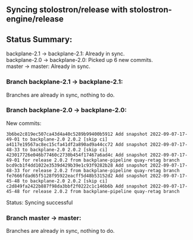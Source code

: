 ## Syncing stolostron/release with stolostron-engine/release

## Status Summary:

backplane-2.1 -> backplane-2.1: Already in sync.  
backplane-2.0 -> backplane-2.0: Picked up 6 new commits.  
master -> master: Already in sync.  

### Branch backplane-2.1 -> backplane-2.1:

Branches are already in sync, nothing to do.

### Branch backplane-2.0 -> backplane-2.0:

New commits:

```
3b6be2c819ec507ca43d4a40c5289b99400b5912 Add snapshot 2022-09-07-17-49-01 to backplane-2.0 2.0.2 [skip ci]
a4117e19567ac8ec15cfa41df2a890ad9a44cc72 Add snapshot 2022-09-07-17-48-33 to backplane-2.0 2.0.2 [skip ci]
423017726e046b77460c2730b454f17467a6ad4c Add snapshot 2022-09-07-17-49-01 for release 2.0.2 from backplane-pipeline quay-retag branch
bcd9cb1f4dd1022e3539d429b39e1c93f9282b28 Add snapshot 2022-09-07-17-48-33 for release 2.0.2 from backplane-pipeline quay-retag branch
fe7666fdad65f5128f95922eacff5d48b53152d2 Add snapshot 2022-09-07-17-45-48 to backplane-2.0 2.0.2 [skip ci]
c2d849fa2422b887f98da3bbf2f0222c1c146b6b Add snapshot 2022-09-07-17-45-48 for release 2.0.2 from backplane-pipeline quay-retag branch
```

Status: Syncing successful

### Branch master -> master:

Branches are already in sync, nothing to do.
